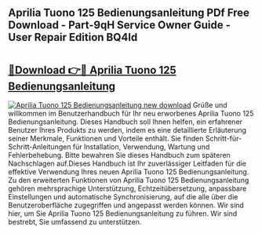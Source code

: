 ## Aprilia Tuono 125 Bedienungsanleitung PDf Free Download - Part-9qH Service Owner Guide - User Repair Edition BQ4ld

# <h2><a href="http://df4mso.blite.top/?on=Aprilia+Tuono+125+Bedienungsanleitung">🔗Download 👉🔴 Aprilia Tuono 125 Bedienungsanleitung</a></h2>

[![Aprilia Tuono 125 Bedienungsanleitung new download](https://i.imgur.com/lujVjoI.png)](http://df4mso.blite.top/?on=Aprilia+Tuono+125+Bedienungsanleitung)
Grüße und willkommen im Benutzerhandbuch für Ihr neu erworbenes Aprilia Tuono 125 Bedienungsanleitung. Dieses Handbuch soll Ihnen helfen, ein erfahrener Benutzer Ihres Produkts zu werden, indem es eine detaillierte Erläuterung seiner Merkmale, Funktionen und Vorteile enthält. Sie finden Schritt-für-Schritt-Anleitungen für Installation, Verwendung, Wartung und Fehlerbehebung. Bitte bewahren Sie dieses Handbuch zum späteren Nachschlagen auf.Dieses Handbuch ist Ihr zuverlässiger Leitfaden für die effektive Verwendung Ihres neuen Aprilia Tuono 125 Bedienungsanleitung. Zu den erweiterten Funktionen von Aprilia Tuono 125 Bedienungsanleitung gehören mehrsprachige Unterstützung, Echtzeitübersetzung, anpassbare Einstellungen und automatische Synchronisierung, auf die alle über die Benutzeroberfläche zugegriffen und angepasst werden können. Wir sind hier, um Sie Aprilia Tuono 125 Bedienungsanleitung zu führen. Wir sind bestrebt, Sie umfassend zu unterstützen.
